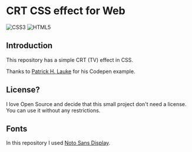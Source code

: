 # CRT CSS effect for Web
![CSS3](https://img.shields.io/badge/css3-000000.svg?style=for-the-badge&logo=css3&logoColor=white)
![HTML5](https://img.shields.io/badge/html5-000000.svg?style=for-the-badge&logo=html5&logoColor=white)

## Introduction
This repository has a simple CRT (TV) effect in CSS.

Thanks to [Patrick H. Lauke](https://codepen.io/patrickhlauke/pen/YaoBop) for his Codepen example.


## License?
I love Open Source and decide that this small project don't need a license. You can use it without any restrictions.

## Fonts
In this repository I used [Noto Sans Display](https://fonts.google.com/noto/specimen/Noto+Sans+Display).
